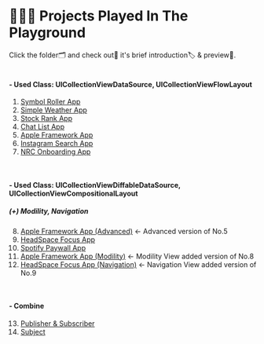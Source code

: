 # 🤹🏻‍♀️ Projects Played In The Playground
Click the folder🗂 and check out🔎 it's brief introduction🏷 & preview📱.<br>
<br>
#### - Used Class: UICollectionViewDataSource, UICollectionViewFlowLayout

1. [Symbol Roller App](https://github.com/hortenssiaa/playInThePlayground/tree/master/SymbolRoller) 
2. [Simple Weather App](https://github.com/hortenssiaa/playInThePlayground/tree/master/SimpleWeather)
3. [Stock Rank App](https://github.com/hortenssiaa/playInThePlayground/tree/master/StockRank)
4. [Chat List App](https://github.com/hortenssiaa/playInThePlayground/tree/master/ChatList)
5. [Apple Framework App](https://github.com/hortenssiaa/playInThePlayground/tree/master/AppleFramework)
6. [Instagram Search App](https://github.com/hortenssiaa/playInThePlayground/tree/master/InstaSearchView)
7. [NRC Onboarding App](https://github.com/hortenssiaa/playInThePlayground/tree/master/NRCOnboarding)
<br>

#### - Used Class: UICollectionViewDiffableDataSource, UICollectionViewCompositionalLayout 
##### *(+) Modility, Navigation*
8. [Apple Framework App (Advanced)](https://github.com/hortenssiaa/playInThePlayground/tree/master/AppleFramework_improved) ← Advanced version of No.5
9. [HeadSpace Focus App](https://github.com/hortenssiaa/playInThePlayground/tree/master/HeadSpaceFocus)
10. [Spotify Paywall App](https://github.com/hortenssiaa/playInThePlayground/tree/master/SpotifyPaywall)
11. [Apple Framework App (Modility)](https://github.com/hortenssiaa/playInThePlayground/tree/master/AppleFramework_Modality)  ← Modility View added version of No.8
12. [HeadSpace Focus App (Navigation)](https://github.com/hortenssiaa/playInThePlayground/tree/master/HeadSpaceFocus_Navigation)  ← Navigation View added version of No.9
<br>

#### - Combine
13. [Publisher & Subscriber](https://github.com/hortenssiaa/playInThePlayground/blob/master/Combine_practice/Hello%20Combine.playground/Pages/Publisher%20%26%20Subscriber.xcplaygroundpage/Contents.swift)
14. [Subject](https://github.com/hortenssiaa/playInThePlayground/blob/master/Combine_practice/Hello%20Combine.playground/Pages/Subject.xcplaygroundpage/Contents.swift)
